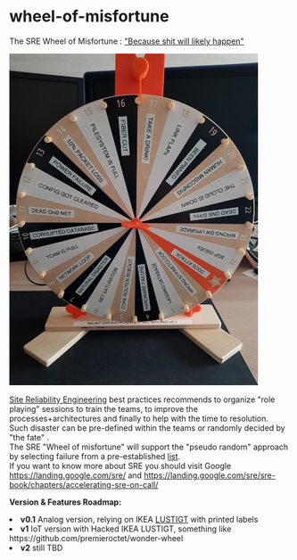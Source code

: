# wheel-of-misfortune
The SRE Wheel of Misfortune : <a href="https://en.wikipedia.org/wiki/Murphy%27s_law">"Because shit will likely happen"</A>

 <img src="v0-1.jpg" alt="Wheel of Misfortune" width="446" height="595"> 

<a href="https://landing.google.com/sre/">Site Reliability Engineering</A> best practices recommends to organize "role playing" sessions to train the teams, to improve the processes+architectures and finally to help with the time to resolution.<BR>
Such disaster can be pre-defined within the teams or randomly decided by "the fate" .<BR>
The SRE "Wheel of misfortune" will support the "pseudo random" approach by selecting failure from a pre-established <a href="https://github.com/mik0git/wheel-of-misfortune/blob/master/what-could-possibly-go-wrong">list</a>. <BR>
If you want to know more about SRE you should visit Google https://landing.google.com/sre/ and https://landing.google.com/sre/sre-book/chapters/accelerating-sre-on-call/<BR>

<B>Version & Features Roadmap:</B><BR>
<li><B>v0.1</B> Analog version, relying on IKEA <a href="https://github.com/mik0git/sre-wheel-of-infortune/blob/master/lustigt-wheel-of-fortune-game__0898668_PE782581_S5.JPG">LUSTIGT</a> with printed labels<BR>
 <li><B>v1</B> IoT version with Hacked IKEA LUSTIGT, something like https://github.com/premieroctet/wonder-wheel <BR>
  <li><B>v2</B> still TBD <BR>
